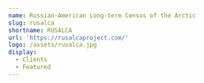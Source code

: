 ```yaml
---
name: Russian-American Long-term Census of the Arctic
slug: rusalca
shortname: RUSALCA
url: 'https://rusalcaproject.com/'
logo: /assets/rusalca.jpg
display:
  - Clients
  - Featured
---
```

